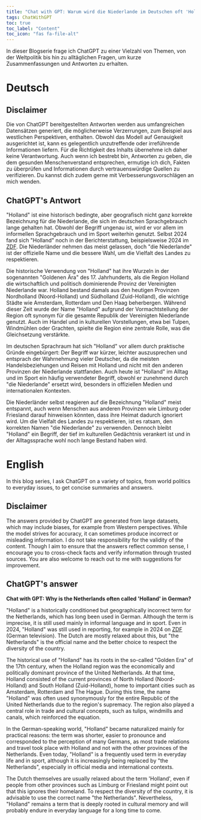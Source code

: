 ```yaml
---
title: "Chat with GPT: Warum wird die Niederlande im Deutschen oft 'Holland' genannt?"
tags: ChatWithGPT
toc: true
toc_label: "Content"
toc_icon: "fas fa-file-alt"
---
```


In dieser Blogserie frage ich ChatGPT zu einer Vielzahl von Themen, von der Weltpolitik bis hin zu alltäglichen Fragen, um kurze Zusammenfassungen und Antworten zu erhalten.

# Deutsch

## Disclaimer
Die von ChatGPT bereitgestellten Antworten werden aus umfangreichen Datensätzen generiert, die möglicherweise Verzerrungen, zum Beispiel aus westlichen Perspektiven, enthalten. Obwohl das Modell auf Genauigkeit ausgerichtet ist, kann es gelegentlich unzutreffende oder irreführende Informationen liefern. Für die Richtigkeit des Inhalts übernehme ich daher keine Verantwortung. Auch wenn ich bestrebt bin, Antworten zu geben, die dem gesunden Menschenverstand entsprechen, ermutige ich dich, Fakten zu überprüfen und Informationen durch vertrauenswürdige Quellen zu verifizieren. Du kannst dich zudem gerne mit Verbesserungsvorschlägen an mich wenden.

## ChatGPT's Antwort

"Holland" ist eine historisch bedingte, aber geografisch nicht ganz korrekte Bezeichnung für die Niederlande, die sich im deutschen Sprachgebrauch lange gehalten hat. Obwohl der Begriff ungenau ist, wird er vor allem im informellen Sprachgebrauch und im Sport weiterhin genutzt. Selbst 2024 fand sich "Holland" noch in der Berichterstattung, beispielsweise 2024 im [ZDF](https://www.zdf.de/nachrichten/sport/fussball-nations-league-dfb-elf-niederlande-bilanz-100.html). Die Niederländer nehmen das meist gelassen, doch "die Niederlande" ist der offizielle Name und die bessere Wahl, um die Vielfalt des Landes zu respektieren.

Die historische Verwendung von "Holland" hat ihre Wurzeln in der sogenannten "Goldenen Ära" des 17. Jahrhunderts, als die Region Holland die wirtschaftlich und politisch dominierende Provinz der Vereinigten Niederlande war. Holland bestand damals aus den heutigen Provinzen Nordholland (Noord-Holland) und Südholland (Zuid-Holland), die wichtige Städte wie Amsterdam, Rotterdam und Den Haag beherbergen. Während dieser Zeit wurde der Name "Holland" aufgrund der Vormachtstellung der Region oft synonym für die gesamte Republik der Vereinigten Niederlande genutzt. Auch im Handel und in kulturellen Vorstellungen, etwa bei Tulpen, Windmühlen oder Grachten, spielte die Region eine zentrale Rolle, was die Gleichsetzung verstärkte.

Im deutschen Sprachraum hat sich "Holland" vor allem durch praktische Gründe eingebürgert: Der Begriff war kürzer, leichter auszusprechen und entsprach der Wahrnehmung vieler Deutscher, da die meisten Handelsbeziehungen und Reisen mit Holland und nicht mit den anderen Provinzen der Niederlande stattfanden. Auch heute ist "Holland" im Alltag und im Sport ein häufig verwendeter Begriff, obwohl er zunehmend durch "die Niederlande" ersetzt wird, besonders in offiziellen Medien und internationalen Kontexten.

Die Niederländer selbst reagieren auf die Bezeichnung "Holland" meist entspannt, auch wenn Menschen aus anderen Provinzen wie Limburg oder Friesland darauf hinweisen könnten, dass ihre Heimat dadurch ignoriert wird. Um die Vielfalt des Landes zu respektieren, ist es ratsam, den korrekten Namen "die Niederlande" zu verwenden. Dennoch bleibt "Holland" ein Begriff, der tief im kulturellen Gedächtnis verankert ist und in der Alltagssprache wohl noch lange Bestand haben wird.


# English

In this blog series, I ask ChatGPT on a variety of topics, from world politics to everyday issues, to get concise summaries and answers.

## Disclaimer
The answers provided by ChatGPT are generated from large datasets, which may include biases, for example from Western perspectives. While the model strives for accuracy, it can sometimes produce incorrect or misleading information. I do not take responsibility for the validity of the content. Though I aim to ensure that the answers reflect common sense, I encourage you to cross-check facts and verify information through trusted sources. You are also welcome to reach out to me with suggestions for improvement.

## ChatGPT's answer

**Chat with GPT: Why is the Netherlands often called 'Holland' in German?**

"Holland" is a historically conditioned but geographically incorrect term for the Netherlands, which has long been used in German. Although the term is imprecise, it is still used mainly in informal language and in sport. Even in 2024, "Holland" was still used in reporting, for example in 2024 on [ZDF](https://www.zdf.de/nachrichten/sport/fussball-nations-league-dfb-elf-niederlande-bilanz-100.html) (German television). The Dutch are mostly relaxed about this, but "the Netherlands" is the official name and the better choice to respect the diversity of the country.

The historical use of "Holland" has its roots in the so-called "Golden Era" of the 17th century, when the Holland region was the economically and politically dominant province of the United Netherlands. At that time, Holland consisted of the current provinces of North Holland (Noord-Holland) and South Holland (Zuid-Holland), home to important cities such as Amsterdam, Rotterdam and The Hague. During this time, the name "Holland" was often used synonymously for the entire Republic of the United Netherlands due to the region's supremacy. The region also played a central role in trade and cultural concepts, such as tulips, windmills and canals, which reinforced the equation.

In the German-speaking world, "Holland" became naturalized mainly for practical reasons: the term was shorter, easier to pronounce and corresponded to the perception of many Germans, as most trade relations and travel took place with Holland and not with the other provinces of the Netherlands. Even today, "Holland" is a frequently used term in everyday life and in sport, although it is increasingly being replaced by "the Netherlands", especially in official media and international contexts.

The Dutch themselves are usually relaxed about the term 'Holland', even if people from other provinces such as Limburg or Friesland might point out that this ignores their homeland. To respect the diversity of the country, it is advisable to use the correct name "the Netherlands". Nevertheless, "Holland" remains a term that is deeply rooted in cultural memory and will probably endure in everyday language for a long time to come.
